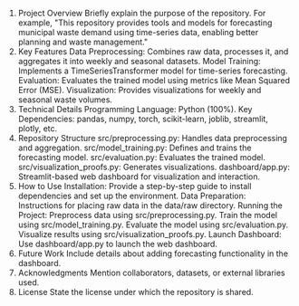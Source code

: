 1. Project Overview
Briefly explain the purpose of the repository.
For example, "This repository provides tools and models for forecasting municipal waste demand using time-series data, enabling better planning and waste management."
2. Key Features
Data Preprocessing: Combines raw data, processes it, and aggregates it into weekly and seasonal datasets.
Model Training: Implements a TimeSeriesTransformer model for time-series forecasting.
Evaluation: Evaluates the trained model using metrics like Mean Squared Error (MSE).
Visualization: Provides visualizations for weekly and seasonal waste volumes.
3. Technical Details
Programming Language: Python (100%).
Key Dependencies:
pandas, numpy, torch, scikit-learn, joblib, streamlit, plotly, etc.
4. Repository Structure
src/preprocessing.py: Handles data preprocessing and aggregation.
src/model_training.py: Defines and trains the forecasting model.
src/evaluation.py: Evaluates the trained model.
src/visualization_proofs.py: Generates visualizations.
dashboard/app.py: Streamlit-based web dashboard for visualization and interaction.
5. How to Use
Installation: Provide a step-by-step guide to install dependencies and set up the environment.
Data Preparation: Instructions for placing raw data in the data/raw directory.
Running the Project:
Preprocess data using src/preprocessing.py.
Train the model using src/model_training.py.
Evaluate the model using src/evaluation.py.
Visualize results using src/visualization_proofs.py.
Launch Dashboard: Use dashboard/app.py to launch the web dashboard.
6. Future Work
Include details about adding forecasting functionality in the dashboard.
7. Acknowledgments
Mention collaborators, datasets, or external libraries used.
8. License
State the license under which the repository is shared.

